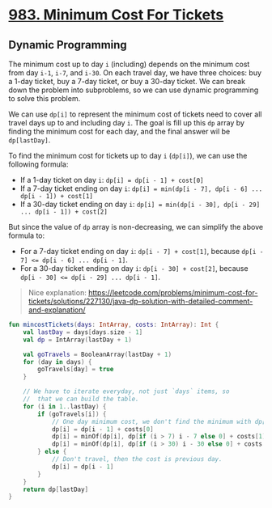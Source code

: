 # [983. Minimum Cost For Tickets](https://leetcode.com/problems/minimum-cost-for-tickets)

## Dynamic Programming
The minimum cost up to day `i` (including) depends on the minimum cost from day `i-1`, `i-7`, and `i-30`. On each travel day, we have three choices: buy a 1-day ticket, buy a 7-day ticket, or buy a 30-day ticket. We can break down the problem into subproblems, so we can use dynamic programming to solve this problem.

We can use `dp[i]` to represent the minimum cost of tickets need to cover all travel days up to and including day `i`. The goal is fill up this `dp` array by finding the minimum cost for each day, and the final answer wil be `dp[lastDay]`.

To find the minimum cost for tickets up to day `i` (`dp[i]`), we can use the following formula:
* If a 1-day ticket on day `i`: `dp[i] = dp[i - 1] + cost[0]`
* If a 7-day ticket ending on day `i`: `dp[i] = min(dp[i - 7], dp[i - 6] ... dp[i - 1]) + cost[1]`
* If a 30-day ticket ending on day `i`: `dp[i] = min(dp[i - 30], dp[i - 29] ... dp[i - 1]) + cost[2]`

But since the value of `dp` array is non-decreasing, we can simplify the above formula to:
* For a 7-day ticket ending on day `i`: `dp[i - 7] + cost[1]`, because `dp[i - 7] <= dp[i - 6] ... dp[i - 1]`.
* For a 30-day ticket ending on day `i`: `dp[i - 30] + cost[2]`, because `dp[i - 30] <= dp[i - 29] ... dp[i - 1]`.

> Nice explanation: https://leetcode.com/problems/minimum-cost-for-tickets/solutions/227130/java-dp-solution-with-detailed-comment-and-explanation/

```kotlin
fun mincostTickets(days: IntArray, costs: IntArray): Int {
    val lastDay = days[days.size - 1]
    val dp = IntArray(lastDay + 1)

    val goTravels = BooleanArray(lastDay + 1)
    for (day in days) {
        goTravels[day] = true
    }

    // We have to iterate everyday, not just `days` items, so
    //  that we can build the table.
    for (i in 1..lastDay) {
        if (goTravels[i]) {
            // One day minimum cost, we don't find the minimum with dp[i]
            dp[i] = dp[i - 1] + costs[0]
            dp[i] = minOf(dp[i], dp[if (i > 7) i - 7 else 0] + costs[1])
            dp[i] = minOf(dp[i], dp[if (i > 30) i - 30 else 0] + costs[2])
        } else {
            // Don't travel, then the cost is previous day.
            dp[i] = dp[i - 1]
        }
    }                
    return dp[lastDay]
}
```